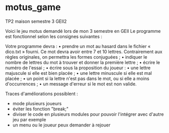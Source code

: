 # motus_game
TP2 maison semestre 3 GEII2


Voici le jeu motus demandé lors de mon 3 semestre en GEII
Le programme est fonctionnel selon les consignes suivantes :

Votre programme devra :
• prendre un mot au hasard dans le fichier « dico.txt » fourni. Ce mot devra avoir entre 7 et 10 lettres. Contrairement aux règles originales, on permettra les formes conjuguées ;
• indiquer le nombre de lettres du mot à trouver et donner la première lettre ;
• écrire le numéro de l'essai ;
• écrire sous la proposition du joueur :
• une lettre majuscule si elle est bien placée ;
• une lettre minuscule si elle est mal placée ;
• un point si la lettre n'est pas dans le mot, ou si elle a moins d'occurrences ; • un message d'erreur si le mot est non valide.


Traces d'améliorations possiblent :
- mode plusieurs joueurs
- éviter les fonction "break;"
- diviser le code en plusieurs modules pour pouvoir l'intégrer avec d'autre jeu par exemple
- un menu ou le joueur peux demander à rejouer
  
